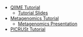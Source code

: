 
* [QIIME Tutorial](https://github.com/mlangill/microbiome_helper/wiki/16S-tutorial-(chemerin))
    * [Tutorial Slides](https://www.dropbox.com/s/csa7nedv1ep4uud/QIIME_tutorial.pptx?dl=1)
* [Metagenomics Tutorial](https://github.com/mlangill/microbiome_helper/wiki/Metagenomics-Tutorial-Summer-School)
    * [Metagenomics Presentation](https://www.dropbox.com/s/2qo1gwemjw4eqei/Metagenomics.pptx?dl=1)
* [PICRUSt Tutorial](https://github.com/mlangill/microbiome_helper/wiki/CBW-2016-PICRUSt-tutorial)
